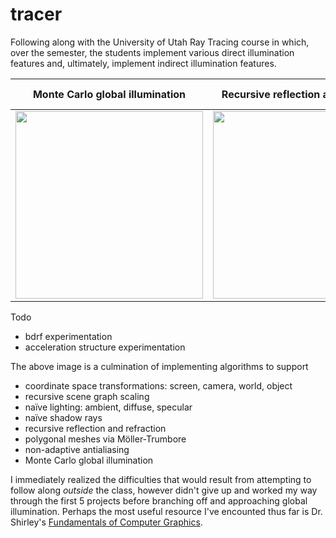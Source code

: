 # tracer

Following along with the University of Utah Ray Tracing course in which, over the semester, the students implement various direct illumination features and, ultimately, implement indirect illumination features.

| Monte Carlo global illumination | Recursive reflection and refraction | Polygonal meshes via Möller-Trumbore |
| --- | --- | --- |
| <img src="https://wilimitis.github.io/assets/img/2018-12-14-project-1.png" width="300"/> | <img src="https://wilimitis.github.io/assets/img/2018-12-10-project-2.png" width="300"/> | <img src="https://wilimitis.github.io/assets/img/2018-12-10-project-1.png" width="300"/> |

Todo
- bdrf experimentation
- acceleration structure experimentation

The above image is a culmination of implementing algorithms to support
- coordinate space transformations: screen, camera, world, object
- recursive scene graph scaling
- naïve lighting: ambient, diffuse, specular
- naïve shadow rays
- recursive reflection and refraction
- polygonal meshes via Möller-Trumbore
- non-adaptive antialiasing
- Monte Carlo global illumination

I immediately realized the difficulties that would result from attempting to follow along _outside_ the class, however didn't give up and worked my way through the first 5 projects before branching off and approaching global illumination. Perhaps the most useful resource I've encounted thus far is Dr. Shirley's [Fundamentals of Computer Graphics](https://www.cs.cornell.edu/~srm/fcg4/).
